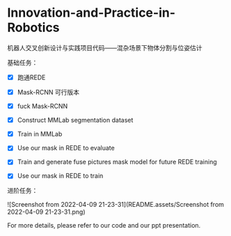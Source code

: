 # Innovation-and-Practice-in-Robotics
机器人交叉创新设计与实践项目代码——混杂场景下物体分割与位姿估计



基础任务：

- [x] 跑通REDE
- [x] Mask-RCNN 可行版本
- [x] fuck Mask-RCNN
- [x] Construct MMLab segmentation dataset
- [x] Train in MMLab
- [x] Use our mask in REDE to evaluate
- [x] Train and generate fuse pictures mask model for future REDE training
- [x] Use our mask in REDE to train



进阶任务：

![Screenshot from 2022-04-09 21-23-31](README.assets/Screenshot from 2022-04-09 21-23-31.png)



For more details, please refer to our code and our ppt presentation.